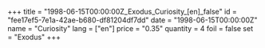 +++
title = "1998-06-15T00:00:00Z_Exodus_Curiosity_[en]_false"
id = "fee17ef5-7e1a-42ae-b680-df81204df7dd"
date = "1998-06-15T00:00:00Z"
name = "Curiosity"
lang = ["en"]
price = "0.35"
quantity = 4
foil = false
set = "Exodus"
+++
